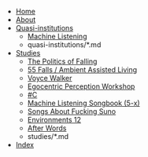 - [Home](index.md)
- [About](about.md)
- [Quasi-institutions](quasi-institutions/index.md)
	- [Machine Listening](quasi-institutions/machine-listening.md)
	- quasi-institutions/*.md
- [Studies](studies/index.md)
	- [The Politics of Falling](studies/the-politics-of-falling.md)
	- [55 Falls / Ambient Assisted Living](studies/55-falls-ambient-assisted-living.md)
	- [Voyce Walker](studies/voyce-walker.md)
	- [Egocentric Perception Workshop](studies/egocentric-perception-workshop.md)
	- [#C](studies/C.md)
	- [Machine Listening Songbook (5-x)](studies/machine-listening-songbook-5-x.md)
	- [Songs About Fucking Suno](studies/songs-about-fucking-suno.md)
	- [Environments 12](studies/environments-12.md)
	- [After Words](studies/after-words.md)
	- studies/*.md
- [Index](tags.md)